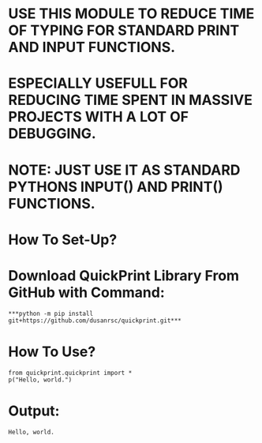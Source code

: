 # USE THIS MODULE TO REDUCE TIME OF TYPING FOR STANDARD PRINT AND INPUT FUNCTIONS.

# ESPECIALLY USEFULL FOR REDUCING TIME SPENT IN MASSIVE PROJECTS WITH A LOT OF DEBUGGING.

# NOTE: JUST USE IT AS STANDARD PYTHONS INPUT() AND PRINT() FUNCTIONS.

# How To Set-Up?
# Download QuickPrint Library From GitHub with Command:
    ***python -m pip install git+https://github.com/dusanrsc/quickprint.git***

# How To Use?
    from quickprint.quickprint import *
    p("Hello, world.")

# Output:
    Hello, world.
